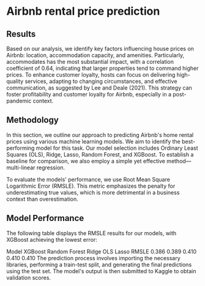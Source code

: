 # Airbnb rental price prediction
## Results
Based on our analysis, we identify key factors influencing house prices on Airbnb: location, accommodation capacity, and amenities. Particularly, accommodates has the most substantial impact, with a correlation coefficient of 0.64, indicating that larger properties tend to command higher prices. To enhance customer loyalty, hosts can focus on delivering high-quality services, adapting to changing circumstances, and effective communication, as suggested by Lee and Deale (2021). This strategy can foster profitability and customer loyalty for Airbnb, especially in a post-pandemic context.
## Methodology
In this section, we outline our approach to predicting Airbnb's home rental prices using various machine learning models. We aim to identify the best-performing model for this task. Our model selection includes Ordinary Least Squares (OLS), Ridge, Lasso, Random Forest, and XGBoost. To establish a baseline for comparison, we also employ a simple yet effective method—multi-linear regression.

To evaluate the models' performance, we use Root Mean Square Logarithmic Error (RMSLE). This metric emphasizes the penalty for underestimating true values, which is more detrimental in a business context than overestimation.

## Model Performance
The following table displays the RMSLE results for our models, with XGBoost achieving the lowest error:

Model	XGBoost	Random Forest	Ridge	OLS	Lasso
RMSLE	0.386	0.389	0.410	0.410	0.410
The prediction process involves importing the necessary libraries, performing a train-test split, and generating the final predictions using the test set. The model's output is then submitted to Kaggle to obtain validation scores.








